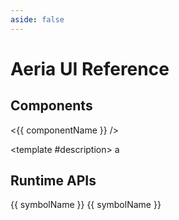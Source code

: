 ```yaml
---
aside: false
---
```


<script setup lang="ts">
import { useRouter } from 'vitepress'
import * as statics from '../src/aeria-ui/static.js'
import ApiContainer from '../src/components/api-container.vue'
import ItemCard from '../src/components/item-card.vue'

const router = useRouter()
</script>

# Aeria UI Reference

## Components

<div class="
  grid
  gap-3
  md:grid-cols-4
">
<item-card
  v-for="componentName of statics.components"
  :key="componentName"
  @click="router.go(`/docs/aeria-ui/components/${componentName}`)"
>
  &lt;{{ componentName }} /&gt;

  <template #description>
    a
  </template>
</item-card>
</div>

## Runtime APIs

<div class="
  grid
  md:grid-cols-3
  gap-4
">
  <api-container title="Composables">
    <a
      v-for="([symbolName, symbol]) in Object.entries(statics.composables)"
      :key="symbolName"
      :href="symbol"
    >
      {{ symbolName }}
    </a>
  </api-container>

  <api-container title="Directives">
    <a
      v-for="([symbolName, symbol]) in Object.entries(statics.directives)"
      :key="symbolName"
      :href="symbol"
    >
      {{ symbolName }}
    </a>
  </api-container>
</div>


